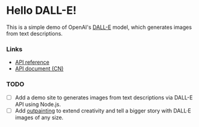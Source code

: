 # Hello DALL-E!

This is a simple demo of OpenAI's [DALL-E](https://openai.com/blog/dall-e/) model, which generates images from text descriptions.

### Links

- [API reference](https://platform.openai.com/docs/api-reference)
- [API document (CN)](https://openai.xiniushu.com/)

### TODO

- [ ] Add a demo site to generates images from text descriptions via DALL-E API using Node.js.
- [ ] Add [outpainting](https://openai.com/blog/dall-e-introducing-outpainting) to extend creativity and tell a bigger story with DALL·E images of any size.
